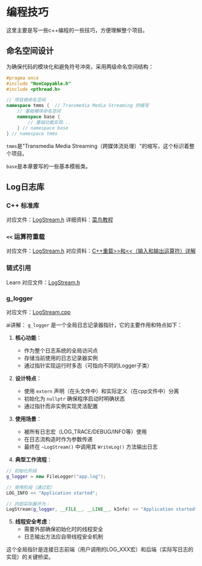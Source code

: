 # 编程技巧

这里主要是写一些c++编程的一些技巧，方便理解整个项目。

## 命名空间设计

为确保代码的模块化和避免符号冲突，采用两级命名空间结构：

```cpp
#pragma once
#include "NonCopyable.h"
#include <pthread.h>

// 项目根命名空间
namespace tmms {  // Transmedia Media Streaming 的缩写
    // 基础模块命名空间
    namespace base {
        // 基础功能实现...
    } // namespace base
} // namespace tmms
```

`tmms`是"Transmedia Media Streaming（跨媒体流处理）"的缩写，这个标识着整个项目。

`base`是本章要写的一些基本模板类。

## Log日志库

### C++ 标准库 <sstream>

对应文件：[LogStream.h](../include/base/LogStream.h#L40)
详细资料：[菜鸟教程](https://www.runoob.com/cplusplus/cpp-libs-sstream.html)

### `<<` 运算符重载
对应文件：[LogStream.h](../include/base/LogStream.h#L33)
对应资料：[C++重载>>和<<（输入和输出运算符）详解](https://c.biancheng.net/view/2311.html)

### 链式引用
Learn
对应文件：[LogStream.h](../include/base/LogStream.h#L36)

### g_logger
对应文件：[LogStream.cpp](../src/base/LogStream.cpp#L9)

ai讲解：
`g_logger` 是一个全局日志记录器指针，它的主要作用和特点如下：

1. **核心功能**：
   - 作为整个日志系统的全局访问点
   - 存储当前使用的日志记录器实例
   - 通过指针实现运行时多态（可指向不同的Logger子类）

2. **设计特点**：
   - 使用 `extern` 声明（在头文件中）和实际定义（在cpp文件中）分离
   - 初始化为 `nullptr` 确保程序启动时明确状态
   - 通过指针而非实例实现灵活配置

3. **使用场景**：
   - 被所有日志宏（LOG_TRACE/DEBUG/INFO等）使用
   - 在日志流构造时作为参数传递
   - 最终在 `~LogStream()` 中调用其 `WriteLog()` 方法输出日志

4. **典型工作流程**：
```cpp
// 初始化阶段
g_logger = new FileLogger("app.log"); 

// 使用阶段（通过宏）
LOG_INFO << "Application started";

// 内部实际展开为：
LogStream(g_logger, __FILE__, __LINE__, kInfo) << "Application started";
```

5. **线程安全考虑**：
   - 需要外部确保初始化时的线程安全
   - 日志输出方法应自带线程安全机制

这个全局指针是连接日志前端（用户调用的LOG_XXX宏）和后端（实际写日志的实现）的关键桥梁。
